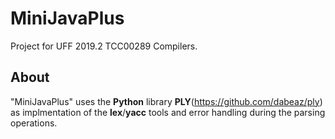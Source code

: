 # MiniJavaPlus

Project for UFF 2019.2 TCC00289 Compilers.

## About

"MiniJavaPlus" uses the **Python** library **PLY**(https://github.com/dabeaz/ply) as implmentation of the **lex**/**yacc** tools and error handling during the parsing operations. 
